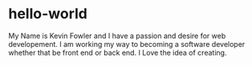 # hello-world


My Name is Kevin Fowler and I have a passion and desire for web developement. 
I am working my way to becoming a software developer whether that be front end or back end.
I Love the idea of creating. 
